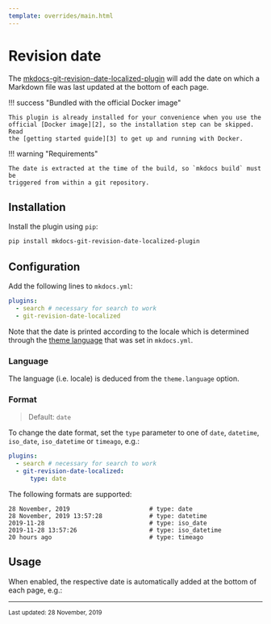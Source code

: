 ```yaml
---
template: overrides/main.html
---
```


# Revision date

The [mkdocs-git-revision-date-localized-plugin][1] will add the date on which a
Markdown file was last updated at the bottom of each page.

!!! success "Bundled with the official Docker image"

    This plugin is already installed for your convenience when you use the
    official [Docker image][2], so the installation step can be skipped. Read
    the [getting started guide][3] to get up and running with Docker.

  [1]: https://github.com/timvink/mkdocs-git-revision-date-localized-plugin
  [2]: https://hub.docker.com/r/squidfunk/mkdocs-material/
  [3]: /getting-started.md#with-docker-recommended

!!! warning "Requirements"

    The date is extracted at the time of the build, so `mkdocs build` must be
    triggered from within a git repository.

## Installation

Install the plugin using `pip`:

``` sh
pip install mkdocs-git-revision-date-localized-plugin
```

## Configuration

Add the following lines to `mkdocs.yml`:

``` yaml
plugins:
  - search # necessary for search to work
  - git-revision-date-localized
```

Note that the date is printed according to the locale which is determined
through the [theme language][2] that was set in `mkdocs.yml`.

  [2]: ../getting-started.md/#language

### Language

The language (i.e. locale) is deduced from the `theme.language` option.

### Format

> Default: `date`

To change the date format, set the `type` parameter to one of `date`,
`datetime`, `iso_date`, `iso_datetime` or `timeago`, e.g.:

``` yaml
plugins:
  - search # necessary for search to work
  - git-revision-date-localized:
      type: date
```

The following formats are supported:

``` gnuplot
28 November, 2019                      # type: date
28 November, 2019 13:57:28             # type: datetime
2019-11-28                             # type: iso_date
2019-11-28 13:57:26                    # type: iso_datetime
20 hours ago                           # type: timeago
```

## Usage

When enabled, the respective date is automatically added at the bottom of each
page, e.g.:

---

<small>
  Last updated: 28 November, 2019
</small>
